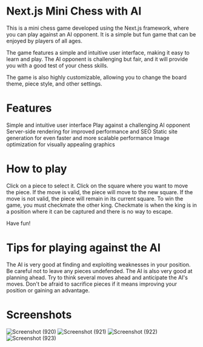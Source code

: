 # Next.js Mini Chess with AI

This is a mini chess game developed using the Next.js framework, where you can play against an AI opponent. It is a simple but fun game that can be enjoyed by players of all ages.

The game features a simple and intuitive user interface, making it easy to learn and play. The AI opponent is challenging but fair, and it will provide you with a good test of your chess skills.

The game is also highly customizable, allowing you to change the board theme, piece style, and other settings.

# Features

Simple and intuitive user interface
Play against a challenging AI opponent
Server-side rendering for improved performance and SEO
Static site generation for even faster and more scalable performance
Image optimization for visually appealing graphics

# How to play

Click on a piece to select it.
Click on the square where you want to move the piece.
If the move is valid, the piece will move to the new square.
If the move is not valid, the piece will remain in its current square.
To win the game, you must checkmate the other king. Checkmate is when the king is in a position where it can be captured and there is no way to escape.

Have fun!

# Tips for playing against the AI

The AI is very good at finding and exploiting weaknesses in your position. Be careful not to leave any pieces undefended.
The AI is also very good at planning ahead. Try to think several moves ahead and anticipate the AI's moves.
Don't be afraid to sacrifice pieces if it means improving your position or gaining an advantage.

# Screenshots

![Screenshot (920)](https://github.com/Labonnya/Mini-Chess/assets/75426550/ec5869d9-317b-4a3c-8d4a-94024d9b4edb)
![Screenshot (921)](https://github.com/Labonnya/Mini-Chess/assets/75426550/90cf3c84-2374-4209-8080-dc0902829a8c)
![Screenshot (922)](https://github.com/Labonnya/Mini-Chess/assets/75426550/013c5d47-4ed4-4e3e-8bbd-be55a3ccad13)
![Screenshot (923)](https://github.com/Labonnya/Mini-Chess/assets/75426550/0612703e-4ba1-42df-974a-90568eba172c)






